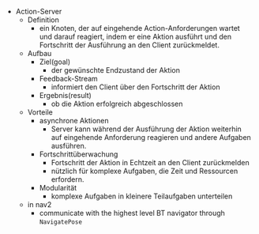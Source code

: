 - Action-Server
	- Definition 
		- ein Knoten, der auf eingehende Action-Anforderungen wartet und darauf reagiert, indem er eine Aktion ausführt und den Fortschritt der Ausführung an den Client zurückmeldet. 
	- Aufbau 
		- Ziel(goal) 
			- der gewünschte Endzustand der Aktion 
		- Feedback-Stream 
			- informiert den Client über den Fortschritt der Aktion 
		- Ergebnis(result)
			- ob die Aktion erfolgreich abgeschlossen 
	- Vorteile 
		- asynchrone Aktionen
			- Server kann während der Ausführung der Aktion weiterhin auf eingehende Anforderung reagieren und andere Aufgaben ausführen. 
		- Fortschrittüberwachung 
			- Fortschritt der Aktion in Echtzeit an den Client zurückmelden
			- nützlich für komplexe Aufgaben, die Zeit und Ressourcen erfordern. 
		- Modularität 
			- komplexe Aufgaben in kleinere Teilaufgaben unterteilen 
	- in nav2
		- communicate with the highest level BT navigator through `NavigatePose` 

